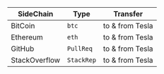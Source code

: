 
| SideChain     | Type                      | Transfer          |
| ---           | ---                       | ---               |
| BitCoin       | <code>btc</code>          | to & from Tesla   |
| Ethereum      | <code>eth</code>          | to & from Tesla   |
| GitHub        | <code>PullReq</code>      | to & from Tesla   |
| StackOverflow | <code>StackRep</code>     | to & from Tesla   |

